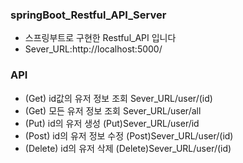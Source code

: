### springBoot_Restful_API_Server
- 스프링부트로 구현한 Restful_API 입니다 
- Sever_URL:http://localhost:5000/

### API
- (Get) id값의 유저 정보 조회 Sever_URL/user/(id)
- (Get) 모든 유저 정보 조회 Sever_URL/user/all
- (Put) id의 유저 생성 (Put)Sever_URL/user/id
- (Post) id의 유저 정보 수정 (Post)Sever_URL/user/(id)
- (Delete) id의 유저 삭제 (Delete)Sever_URL/user/(id)
